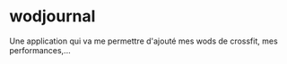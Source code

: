 # wodjournal
Une application qui va me permettre d'ajouté mes wods de crossfit, mes performances,...
